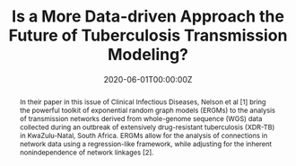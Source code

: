 ---
title: "Is a More Data-driven Approach the Future of Tuberculosis Transmission Modeling?"
authors:
- admin

date: "2020-06-01T00:00:00Z"
doi: "https://doi.org/10.1093/cid/ciz797"

# Schedule page publish date (NOT publication's date).
publishDate: "2021-09-01T00:00:00Z"

# Publication type.
# Legend: 0 = Uncategorized; 1 = Conference paper; 2 = Journal article;
# 3 = Preprint / Working Paper; 4 = Report; 5 = Book; 6 = Book section;
# 7 = Thesis; 8 = Patent
publication_types: ["2"]

# Publication name and optional abbreviated publication name.
publication: Clinical Infectious Diseases
publication_short: Clin. Infect. Dis.

abstract: "In their paper in this issue of Clinical Infectious Diseases, Nelson et al [1] bring the powerful toolkit of exponential random graph models (ERGMs) to the analysis of transmission networks derived from whole-genome sequence (WGS) data collected during an outbreak of extensively drug-resistant tuberculosis (XDR-TB) in KwaZulu-Natal, South Africa. ERGMs allow for the analysis of connections in network data using a regression-like framework, while adjusting for the inherent nonindependence of network linkages [2]."

# Summary. An optional shortened abstract.
# summary: Lorem ipsum dolor sit amet, consectetur adipiscing elit. Duis posuere tellus ac convallis placerat. Proin tincidunt magna sed ex sollicitudin condimentum.

tags:
- Tuberculosis
- Whole Genome Sequencing
- Network Models
- Transmission Modeling
- Statistical Methods

featured: false

links:
- name: Online Access
  url: https://academic.oup.com/cid/article/70/11/2403/5550891?login=true
# url_pdf: 
# url_code: '#'
# url_dataset: '#'
# url_poster: '#'
# url_project: ''
# url_slides: ''
# url_source: '#'
# url_video: '#'

# Featured image
# To use, add an image named `featured.jpg/png` to your page's folder. 
# image:
#   caption: ''
#   focal_point: ""
#   preview_only: false

# Associated Projects (optional).
#   Associate this publication with one or more of your projects.
#   Simply enter your project's folder or file name without extension.
#   E.g. `internal-project` references `content/project/internal-project/index.md`.
#   Otherwise, set `projects: []`.
# projects: 

# Slides (optional).
#   Associate this publication with Markdown slides.
#   Simply enter your slide deck's filename without extension.
#   E.g. `slides: "example"` references `content/slides/example/index.md`.
#   Otherwise, set `slides: ""`.
slides: ""
---